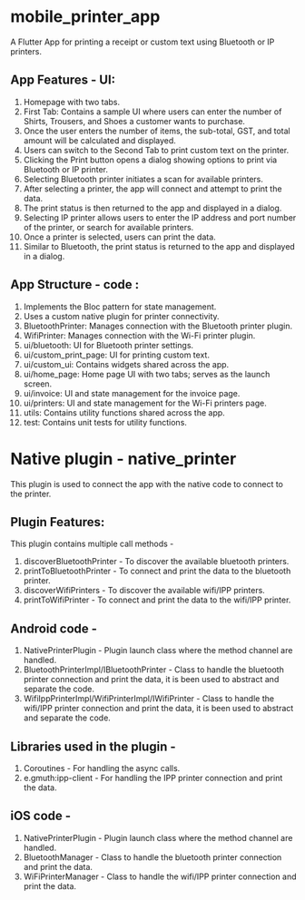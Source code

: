 # mobile_printer_app

A Flutter App for printing a receipt or custom text using Bluetooth or IP printers.

## App Features - UI: 
1. Homepage with two tabs.
2. First Tab: Contains a sample UI where users can enter the number of Shirts, Trousers, and Shoes a customer wants to purchase.
3. Once the user enters the number of items, the sub-total, GST, and total amount will be calculated and displayed.
4. Users can switch to the Second Tab to print custom text on the printer.
5. Clicking the Print button opens a dialog showing options to print via Bluetooth or IP printer.
6. Selecting Bluetooth printer initiates a scan for available printers.
7. After selecting a printer, the app will connect and attempt to print the data.
8. The print status is then returned to the app and displayed in a dialog.
9. Selecting IP printer allows users to enter the IP address and port number of the printer, or search for available printers.
10. Once a printer is selected, users can print the data.
11. Similar to Bluetooth, the print status is returned to the app and displayed in a dialog.

## App Structure - code :
1. Implements the Bloc pattern for state management.
2. Uses a custom native plugin for printer connectivity.
3. BluetoothPrinter: Manages connection with the Bluetooth printer plugin.
4. WifiPrinter: Manages connection with the Wi-Fi printer plugin.
5. ui/bluetooth: UI for Bluetooth printer settings.
6. ui/custom_print_page: UI for printing custom text.
7. ui/custom_ui: Contains widgets shared across the app.
8. ui/home_page: Home page UI with two tabs; serves as the launch screen.
9. ui/invoice: UI and state management for the invoice page.
10. ui/printers: UI and state management for the Wi-Fi printers page.
11. utils: Contains utility functions shared across the app.
12. test: Contains unit tests for utility functions.


# Native plugin - native_printer

This plugin is used to connect the app with the native code to connect to the printer.

## Plugin Features:
This plugin contains multiple call methods -
1. discoverBluetoothPrinter - To discover the available bluetooth printers.
2. printToBluetoothPrinter - To connect and print the data to the bluetooth printer.
3. discoverWifiPrinters - To discover the available wifi/IPP printers.
4. printToWifiPrinter - To connect and print the data to the wifi/IPP printer.

## Android code -
1. NativePrinterPlugin - Plugin launch class where the method channel are handled.
2. BluetoothPrinterImpl/IBluetoothPrinter - Class to handle the bluetooth printer connection and print the data, it is been used to abstract and separate the code.
3. WifiIppPrinterImpl/WifiPrinterImpl/IWifiPrinter - Class to handle the wifi/IPP printer connection and print the data, it is been used to abstract and separate the code.

## Libraries used in the plugin -
1. Coroutines - For handling the async calls.
2. e.gmuth:ipp-client - For handling the IPP printer connection and print the data.

## iOS code -
1. NativePrinterPlugin - Plugin launch class where the method channel are handled.
2. BluetoothManager - Class to handle the bluetooth printer connection and print the data.
3. WiFiPrinterManager - Class to handle the wifi/IPP printer connection and print the data.

